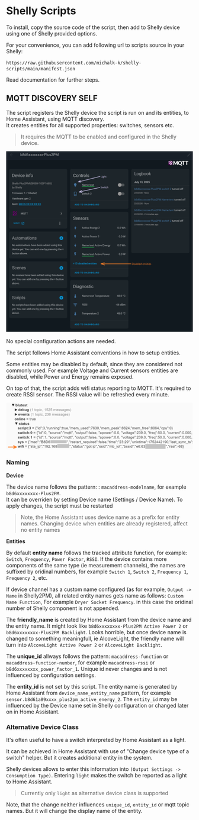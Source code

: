 # Shelly Scripts

To install, copy the source code of the script, then add to Shelly device using one of Shelly provided options.

For your convenience, you can add following url to scripts source in your Shelly: 
```
https://raw.githubusercontent.com/michalk-k/shelly-scripts/main/manifest.json
```

Read documentation for further steps.

## MQTT DISCOVERY SELF

The script registers the Shelly device the script is run on and its entities, to Home Assistant, using MQTT discovery.\
It creates entities for all supported properties: switches, sensors etc.

> It requires the MQTT to be enabled and configured in the Shelly device.

![Device Page](images/device_page_overview.png)

No special configuration actions are needed. 

The script follows Home Assistant conventions in how to setup entities.

Some entities may be disabled by default, since they are considered not commonly used. For example Voltage and Current sensors entities are disabled, while Power and Energy remains exposed.

On top of that, the script adds wifi status reporting to MQTT. It's required to create RSSI sensor. The RSSI value will be refreshed every minute.

![WIFI added to MQTT](images/mqtt_wifi.png)



### Naming

**Device**

The device name follows the pattern: : `macaddress-modelname`, for example `b8d6xxxxxxxx-Plus2PM`.\
It can be overriden by setting Device name (Settings / Device Name). To apply changes, the script must be restarted

> Note, the Home Assistant uses device name as a prefix for entity names. Changing device when entities are already registered, affect no entity names

**Entities**

By default **entity name** follows the tracked attribute function, for example: `Switch`, `Frequency`, `Power Factor`, `RSSI`. If the device contains more components of the same type (ie measurement channels), the names are suffixed by oridinal numbers, for example `Switch 1`, `Switch 2`, `Frequency 1`, `Frequency 2`, etc.

If device channel has a custom name configured (as for example, `Output -> Name` in Shelly2PM), all related entity names gets name as follows: `Custom Name Function`, For example `Dryer Socket Frequency`. in this case the oridinal number of Shelly component is not appended.

The **friendly_name** is created by Home Assistant from the device name and the entity name. It might look like `b8d6xxxxxxxx-Plus2PM Active Power 2` or `b8d6xxxxxxxx-Plus2PM Backlight`. Looks horrible, but once device name is changed to something meaningfull, ie AlcoveLight, the friendly name will turn into `AlcoveLight Active Power 2` or `AlcoveLight Backlight`.

The **unique_id** allways follows the pattern: `macaddress-function` or `macaddress-function-number`, for example `macaddress-rssi` or `b8d6xxxxxxxx_power_factor_1`. Unique id never changes and is not influenced by configuration settings.

The **entity_id** is not set by this script. The entity name is generated by Home Assistant from `device_name_entity_name` pattern, for example `sensor.b8d61a89xxxx_plus2pm_active_energy_2`. The `entity_id` may be influenced by the Device name set in Shelly configuration or changed later on in Home Assistant.

### Alternative Device Class
It's often useful to have a switch interpreted by Home Assistant as a light.

It can be achieved in Home Assistant with use of "Change device type of a switch" helper. But it creates additional entity in the system.

Shelly devices allows to enter this information into `(Output Settings -> Consumption Type)`. Entering `light` makes the switch be reported as a light to Home Assistant.

> Currently only `light` as alternative device class is supported

Note, that the change neither influences `unique_id`, `entity_id` or mqtt topic names. But it will change the display name of the entity.